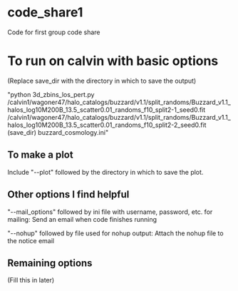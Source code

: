 # code_share1
Code for first group code share

# To run on calvin with basic options
(Replace save_dir with the directory in which to save the output)

"python 3d_zbins_los_pert.py /calvin1/wagoner47/halo_catalogs/buzzard/v1.1/split_randoms/Buzzard_v1.1_halos_log10M200B_13.5_scatter0.01_randoms_f10_split2-1_seed0.fit /calvin1/wagoner47/halo_catalogs/buzzard/v1.1/split_randoms/Buzzard_v1.1_halos_log10M200B_13.5_scatter0.01_randoms_f10_split2-2_seed0.fit (save_dir) buzzard_cosmology.ini"

## To make a plot
Include "--plot" followed by the directory in which to save the plot.

## Other options I find helpful
"--mail_options" followed by ini file with username, password, etc. for mailing: Send an email when code finishes running

"--nohup" followed by file used for nohup output: Attach the nohup file to the notice email

## Remaining options
(Fill this in later)
